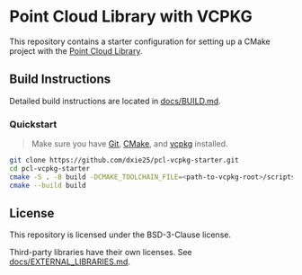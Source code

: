 # Point Cloud Library with VCPKG

This repository contains a starter configuration for setting up a CMake project with the [Point Cloud Library](https://pointclouds.org/).

## Build Instructions

Detailed build instructions are located in [docs/BUILD.md](./docs/BUILD.md).

### Quickstart

> Make sure you have [Git](https://git-scm.com), [CMake](https://cmake.org), and [vcpkg](https://vcpkg.io) installed.

```sh
git clone https://github.com/dxie25/pcl-vcpkg-starter.git
cd pcl-vcpkg-starter
cmake -S . -B build -DCMAKE_TOOLCHAIN_FILE=<path-to-vcpkg-root>/scripts/buildsystems/vcpkg.cmake
cmake --build build
```

## License

This repository is licensed under the BSD-3-Clause license.

Third-party libraries have their own licenses. See [docs/EXTERNAL_LIBRARIES.md](./docs/EXTERNAL_LIBRARIES.md).
